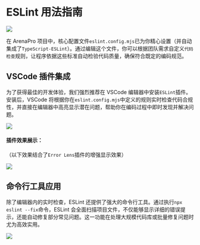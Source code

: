 # ESLint 用法指南

![](/QQ20250115-155045.png)

在 ArenaPro 项目中，核心配置文件`eslint.config.mjs`已为你精心设置（并自动集成了`TypeScript-ESLint`）。通过编辑这个文件，你可以根据团队需求自定义`代码检查`规则，让程序依据这些标准自动检验代码质量，确保符合既定的编码规范。

## VSCode 插件集成

为了获得最佳的开发体验，我们强烈推荐在 VSCode 编辑器中安装`ESLint`插件。安装后，VSCode 将根据你在`eslint.config.mjs`中定义的规则实时检查代码合规性，并直接在编辑器中高亮显示潜在问题，帮助你在编码过程中即时发现并解决问题。

![](/QQ20250115-155555.png)

#### 插件效果展示：

（以下效果结合了`Error Lens`插件的增强显示效果）

![](/QQ20250115-155254.png)

## 命令行工具应用

除了编辑器内的实时检查，ESLint 还提供了强大的命令行工具。通过执行`npx eslint --fix`命令，ESLint 会全面扫描项目文件，不仅能够显示详细的错误提示，还能自动修复部分常见问题。这一功能在处理大规模代码库或批量修复问题时尤为高效实用。

![](/QQ20250115-155830.png)
